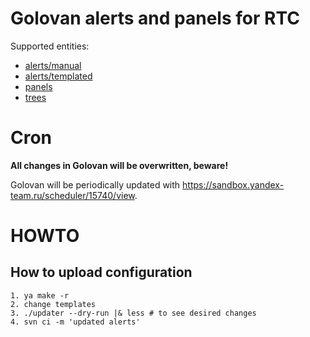 # Golovan alerts and panels for RTC

Supported entities:
* [alerts/manual](https://wiki.yandex-team.ru/golovan/alerts/)
* [alerts/templated](https://wiki.yandex-team.ru/golovan/templatium/napisanie-shablonov-alertov/)
* [panels](https://wiki.yandex-team.ru/golovan/templatium/writing/)
* [trees](https://wiki.yandex-team.ru/golovan/menutreeapi/)

# Cron

**All changes in Golovan will be overwritten, beware!**

Golovan will be periodically updated with https://sandbox.yandex-team.ru/scheduler/15740/view.

# HOWTO

## How to upload configuration

    1. ya make -r
    2. change templates
    3. ./updater --dry-run |& less # to see desired changes
    4. svn ci -m 'updated alerts'
